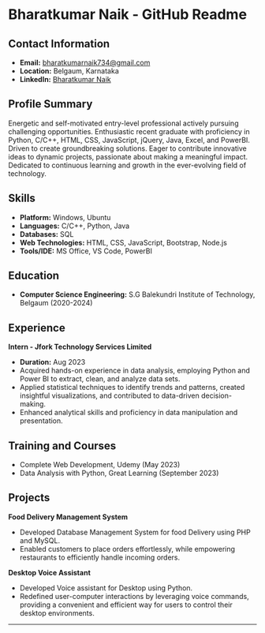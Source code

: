 # Bharatkumar Naik - GitHub Readme

## Contact Information
- **Email:** bharatkumarnaik734@gmail.com
- **Location:** Belgaum, Karnataka
- **LinkedIn:** [Bharatkumar Naik](https://www.linkedin.com/in/BharatKN)

## Profile Summary
Energetic and self-motivated entry-level professional actively pursuing challenging opportunities. Enthusiastic recent graduate with proficiency in Python, C/C++, HTML, CSS, JavaScript, jQuery, Java, Excel, and PowerBI. Driven to create groundbreaking solutions. Eager to contribute innovative ideas to dynamic projects, passionate about making a meaningful impact. Dedicated to continuous learning and growth in the ever-evolving field of technology.

## Skills
- **Platform:** Windows, Ubuntu
- **Languages:** C/C++, Python, Java
- **Databases:** SQL
- **Web Technologies:** HTML, CSS, JavaScript, Bootstrap, Node.js
- **Tools/IDE:** MS Office, VS Code, PowerBI

## Education
- **Computer Science Engineering:** S.G Balekundri Institute of Technology, Belgaum (2020-2024)

## Experience
**Intern - Jfork Technology Services Limited**
- **Duration:** Aug 2023
- Acquired hands-on experience in data analysis, employing Python and Power BI to extract, clean, and analyze data sets.
- Applied statistical techniques to identify trends and patterns, created insightful visualizations, and contributed to data-driven decision-making.
- Enhanced analytical skills and proficiency in data manipulation and presentation.

## Training and Courses
- Complete Web Development, Udemy (May 2023)
- Data Analysis with Python, Great Learning (September 2023)

## Projects
**Food Delivery Management System**
- Developed Database Management System for food Delivery using PHP and MySQL.
- Enabled customers to place orders effortlessly, while empowering restaurants to efficiently handle incoming orders.

**Desktop Voice Assistant**
- Developed Voice assistant for Desktop using Python.
- Redefined user-computer interactions by leveraging voice commands, providing a convenient and efficient way for users to control their desktop environments.

---
